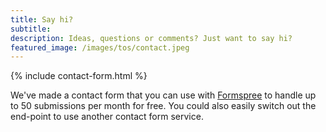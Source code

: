 ```yaml
---
title: Say hi?
subtitle: 
description: Ideas, questions or comments? Just want to say hi?
featured_image: /images/tos/contact.jpeg
---
```


{% include contact-form.html %}

We've made a contact form that you can use with [Formspree](https://formspree.io/) to handle up to 50 submissions per month for free. You could also easily switch out the end-point to use another contact form service.